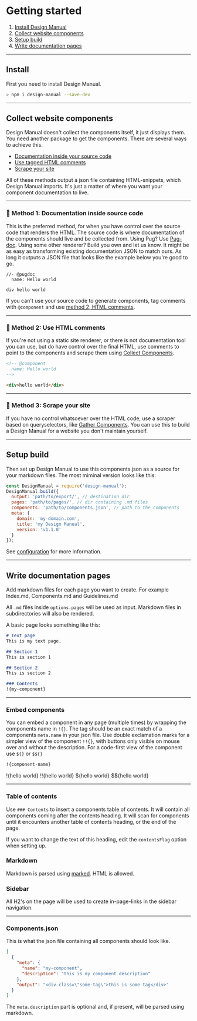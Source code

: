 # Getting started

1. [Install Design Manual](#install)
2. [Collect website components](#collect-website-components)
3. [Setup build](#setup-build)
4. [Write documentation pages](#write-documentation-pages)

---

## Install

First you need to install Design Manual.

```bash
> npm i design-manual --save-dev
```

---

## Collect website components
Design Manual doesn't collect the components itself, it just displays them. You need another package to get the components. There are several ways to achieve this.

* [Documentation inside your source code](#-method-1-documentation-inside-source-code)
* [Use tagged HTML comments](#-method-2-use-html-comments)
* [Scrape your site](#-method-3-scrape-your-site)

All of these methods output a json file containing HTML-snippets, which Design Manual imports. It's just a matter of where you want your component documentation to live.

---

### 💎 Method 1: Documentation inside source code
This is the preferred method, for when you have control over the source code that renders the HTML. The source code is where documentation of the components should live and be collected from. Using Pug? Use [Pug-doc](https://www.npmjs.com/package/pug-doc). Using some other renderer? Build you own and let us know. It might be as easy as transforming existing documentation JSON to match ours. As long it outputs a JSON file that looks like the example below you're good to go.


```pug
//- @pugdoc
  name: Hello world

div hello world
```

If you can't use your source code to generate components, tag comments with `@component` and use [method 2, HTML comments](#-method-2-use-html-comments).

---

### 💬 Method 2: Use HTML comments
If you're not using a static site renderer, or there is not documentation tool you can use, but do have control over the final HTML, use comments to point to the components and scrape them using [Collect Components](https://www.npmjs.com/package/collect-components).

```html
<!-- @component
  name: Hello world
-->

<div>hello world</div>
```

---

### 🔪 Method 3: Scrape your site
If you have no control whatsoever over the HTML code, use a scraper based on queryselectors, like [Gather Components](https://www.npmjs.com/package/gather-components). You can use this to build a Design Manual for a website you don't maintain yourself.


---

## Setup build
Then set up Design Manual to use this components.json as a source for your markdown files. The most miminal version looks like this:

```js
const DesignManual = require('design-manual');
DesignManual.build({
  output: 'path/to/export/', // destination dir
  pages: 'path/to/pages/', // dir containing .md files
  components: 'path/to/components.json', // path to the components
  meta: {
    domain: 'my-domain.com',
    title: 'my Design Manual',
    version: 'v1.1.0'
  }
});
```

See [configuration](configuration.html) for more information.

---

## Write documentation pages
Add markdown files for each page you want to create. For example Index.md, Components.md and Guidelines.md

All `.md` files inside `options.pages` will be used as input. Markdown files in subdirectories will also be rendered.

A basic page looks something like this:

```markdown
# Text page
This is my text page.

## Section 1
This is section 1

## Section 2
This is section 2

### Contents
!{my-component}
```

---

### Embed components
You can embed a component in any page (multiple times) by wrapping the components name in `!​{}`.
The tag should be an exact match of a components `meta.name` in your json file. Use double exclamation marks for a simpler view of the component  `!!​{}`, with buttons only visible on mouse over and without the description. For a code-first view of the component use `$​{}` or `$$​{}`


```markdown
!{component-name}
```

!{hello world}
!!{hello world}
${hello world}
$${hello world}

---

### Table of contents
Use `### Contents` to insert a components table of contents. It will contain all components coming after the contents heading. It will scan for components until it encounters another table of contents heading, or the end of the page.

If you want to change the text of this heading, edit the `contentsFlag` option when setting up.

### Markdown
Markdown is parsed using [marked](https://github.com/chjj/marked). HTML is allowed.

### Sidebar
All H2's on the page will be used to create in-page-links in the sidebar navigation.

---

### Components.json
This is what the json file containing all components should look like.

```json
[
  {
    "meta": {
      "name": "my-component",
      "description": "this is my component description"
    },
    "output": "<div class=\"some-tag\">this is some tag</div>"
  }
]
```

The `meta.description` part is optional and, if present, will be parsed using markdown.